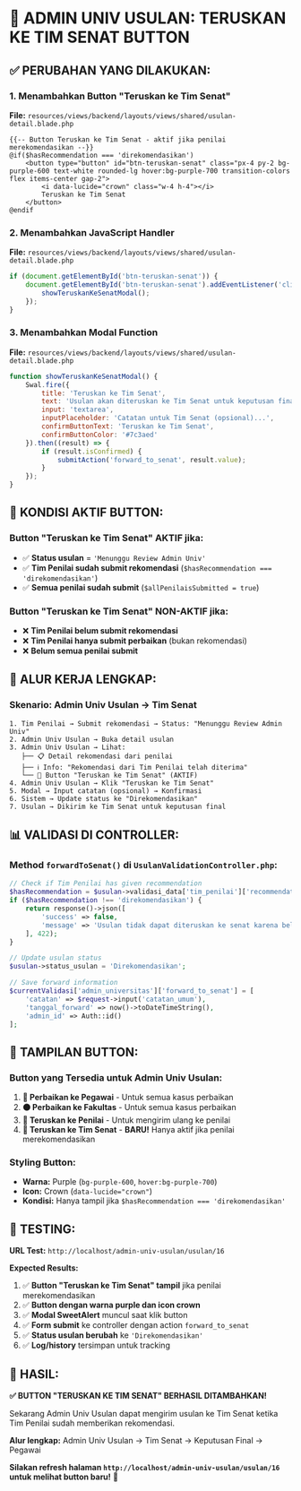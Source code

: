 # 👑 ADMIN UNIV USULAN: TERUSKAN KE TIM SENAT BUTTON

## ✅ **PERUBAHAN YANG DILAKUKAN:**

### **1. Menambahkan Button "Teruskan ke Tim Senat"**
**File:** `resources/views/backend/layouts/views/shared/usulan-detail.blade.php`

```blade
{{-- Button Teruskan ke Tim Senat - aktif jika penilai merekomendasikan --}}
@if($hasRecommendation === 'direkomendasikan')
    <button type="button" id="btn-teruskan-senat" class="px-4 py-2 bg-purple-600 text-white rounded-lg hover:bg-purple-700 transition-colors flex items-center gap-2">
        <i data-lucide="crown" class="w-4 h-4"></i>
        Teruskan ke Tim Senat
    </button>
@endif
```

### **2. Menambahkan JavaScript Handler**
**File:** `resources/views/backend/layouts/views/shared/usulan-detail.blade.php`

```javascript
if (document.getElementById('btn-teruskan-senat')) {
    document.getElementById('btn-teruskan-senat').addEventListener('click', function() {
        showTeruskanKeSenatModal();
    });
}
```

### **3. Menambahkan Modal Function**
**File:** `resources/views/backend/layouts/views/shared/usulan-detail.blade.php`

```javascript
function showTeruskanKeSenatModal() {
    Swal.fire({
        title: 'Teruskan ke Tim Senat',
        text: 'Usulan akan diteruskan ke Tim Senat untuk keputusan final. Pastikan rekomendasi dari Tim Penilai sudah lengkap.',
        input: 'textarea',
        inputPlaceholder: 'Catatan untuk Tim Senat (opsional)...',
        confirmButtonText: 'Teruskan ke Tim Senat',
        confirmButtonColor: '#7c3aed'
    }).then((result) => {
        if (result.isConfirmed) {
            submitAction('forward_to_senat', result.value);
        }
    });
}
```

## 🎯 **KONDISI AKTIF BUTTON:**

### **Button "Teruskan ke Tim Senat" AKTIF jika:**
- ✅ **Status usulan** = `'Menunggu Review Admin Univ'`
- ✅ **Tim Penilai sudah submit rekomendasi** (`$hasRecommendation === 'direkomendasikan'`)
- ✅ **Semua penilai sudah submit** (`$allPenilaisSubmitted = true`)

### **Button "Teruskan ke Tim Senat" NON-AKTIF jika:**
- ❌ **Tim Penilai belum submit rekomendasi**
- ❌ **Tim Penilai hanya submit perbaikan** (bukan rekomendasi)
- ❌ **Belum semua penilai submit**

## 🔄 **ALUR KERJA LENGKAP:**

### **Skenario: Admin Univ Usulan → Tim Senat**
```
1. Tim Penilai → Submit rekomendasi → Status: "Menunggu Review Admin Univ"
2. Admin Univ Usulan → Buka detail usulan
3. Admin Univ Usulan → Lihat:
   ├── 📋 Detail rekomendasi dari penilai
   ├── ℹ️ Info: "Rekomendasi dari Tim Penilai telah diterima"
   └── 👑 Button "Teruskan ke Tim Senat" (AKTIF)
4. Admin Univ Usulan → Klik "Teruskan ke Tim Senat"
5. Modal → Input catatan (opsional) → Konfirmasi
6. Sistem → Update status ke "Direkomendasikan"
7. Usulan → Dikirim ke Tim Senat untuk keputusan final
```

## 📊 **VALIDASI DI CONTROLLER:**

### **Method `forwardToSenat()` di `UsulanValidationController.php`:**
```php
// Check if Tim Penilai has given recommendation
$hasRecommendation = $usulan->validasi_data['tim_penilai']['recommendation'] ?? false;
if ($hasRecommendation !== 'direkomendasikan') {
    return response()->json([
        'success' => false,
        'message' => 'Usulan tidak dapat diteruskan ke senat karena belum ada rekomendasi dari tim penilai.'
    ], 422);
}

// Update usulan status
$usulan->status_usulan = 'Direkomendasikan';

// Save forward information
$currentValidasi['admin_universitas']['forward_to_senat'] = [
    'catatan' => $request->input('catatan_umum'),
    'tanggal_forward' => now()->toDateTimeString(),
    'admin_id' => Auth::id()
];
```

## 🎨 **TAMPILAN BUTTON:**

### **Button yang Tersedia untuk Admin Univ Usulan:**
1. **🔴 Perbaikan ke Pegawai** - Untuk semua kasus perbaikan
2. **🟠 Perbaikan ke Fakultas** - Untuk semua kasus perbaikan
3. **🔵 Teruskan ke Penilai** - Untuk mengirim ulang ke penilai
4. **👑 Teruskan ke Tim Senat** - **BARU!** Hanya aktif jika penilai merekomendasikan

### **Styling Button:**
- **Warna:** Purple (`bg-purple-600`, `hover:bg-purple-700`)
- **Icon:** Crown (`data-lucide="crown"`)
- **Kondisi:** Hanya tampil jika `$hasRecommendation === 'direkomendasikan'`

## 🧪 **TESTING:**

**URL Test:** `http://localhost/admin-univ-usulan/usulan/16`

**Expected Results:**
1. ✅ **Button "Teruskan ke Tim Senat" tampil** jika penilai merekomendasikan
2. ✅ **Button dengan warna purple dan icon crown**
3. ✅ **Modal SweetAlert** muncul saat klik button
4. ✅ **Form submit** ke controller dengan action `forward_to_senat`
5. ✅ **Status usulan berubah** ke `'Direkomendasikan'`
6. ✅ **Log/history** tersimpan untuk tracking

## 🎉 **HASIL:**

**✅ BUTTON "TERUSKAN KE TIM SENAT" BERHASIL DITAMBAHKAN!**

Sekarang Admin Univ Usulan dapat mengirim usulan ke Tim Senat ketika Tim Penilai sudah memberikan rekomendasi.

**Alur lengkap:** Admin Univ Usulan → Tim Senat → Keputusan Final → Pegawai

**Silakan refresh halaman `http://localhost/admin-univ-usulan/usulan/16` untuk melihat button baru!** 🎯
